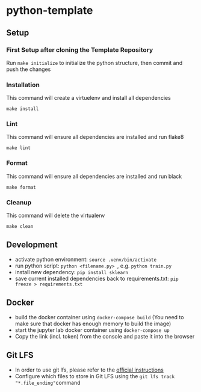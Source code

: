# python-template

## Setup

### First Setup after cloning the Template Repository

Run `make initialize` to initialize the python structure, then commit and push the changes

### Installation

This command will create a virtuelenv and install all dependencies

`make install`

### Lint

This command will ensure all dependencies are installed and run flake8

`make lint`

### Format

This command will ensure all dependencies are installed and run black

`make format`

### Cleanup

This command will delete the virtualenv

`make clean`

## Development

- activate python environment: `source .venv/bin/activate`
- run python script: `python <filename.py> `, e.g. `python train.py`
- install new dependency: `pip install sklearn`
- save current installed dependencies back to requirements.txt: `pip freeze > requirements.txt`

## Docker

- build the docker container using `docker-compose build` (You need to make sure that docker has enough memory to build the image)
- start the jupyter lab docker container using `docker-compose up`
- Copy the link (incl. token) from the console and paste it into the browser

## Git LFS

- In order to use git lfs, please refer to the [official instructions](https://git-lfs.github.com/)
- Configure which files to store in Git LFS using the `git lfs track "*.file_ending"`command
